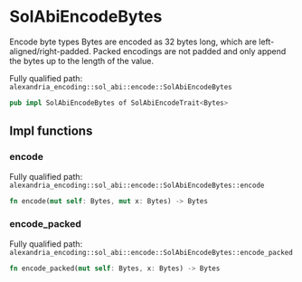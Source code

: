 # SolAbiEncodeBytes

Encode byte types Bytes are encoded as 32 bytes long, which are left-aligned/right-padded. Packed encodings are not padded and only append the bytes up to the length of the value.

Fully qualified path: `alexandria_encoding::sol_abi::encode::SolAbiEncodeBytes`

```rust
pub impl SolAbiEncodeBytes of SolAbiEncodeTrait<Bytes>
```

## Impl functions

### encode

Fully qualified path: `alexandria_encoding::sol_abi::encode::SolAbiEncodeBytes::encode`

```rust
fn encode(mut self: Bytes, mut x: Bytes) -> Bytes
```

### encode_packed

Fully qualified path: `alexandria_encoding::sol_abi::encode::SolAbiEncodeBytes::encode_packed`

```rust
fn encode_packed(mut self: Bytes, x: Bytes) -> Bytes
```

